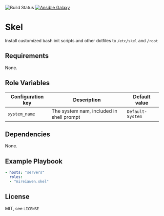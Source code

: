 ![Build Status](https://img.shields.io/gitlab/pipeline-status/mireiawenrose/ansible-roles/skel?branch=master&style=plastic) [![Ansible Galaxy](https://img.shields.io/badge/Ansible%20Galaxy-mireiawen.skel-blueviolet?style=plastic)](https://galaxy.ansible.com/mireiawen/locales)

# Skel
Install customized bash init scripts and other dotfiles to `/etc/skel` and `/root`

## Requirements
None.

## Role Variables
 Configuration key   | Description                              | Default value               
---------------------|------------------------------------------|----------------------
 `system_name`       | The system nam, included in shell prompt | `Default-System`

## Dependencies
None.

## Example Playbook
```yaml
- hosts: "servers"
  roles:
  - "mireiawen.skel"
```

## License
MIT, see `LICENSE`
